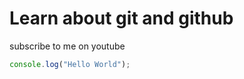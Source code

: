 # Learn about git and github

subscribe to me on youtube

```javascript
console.log("Hello World");
```
